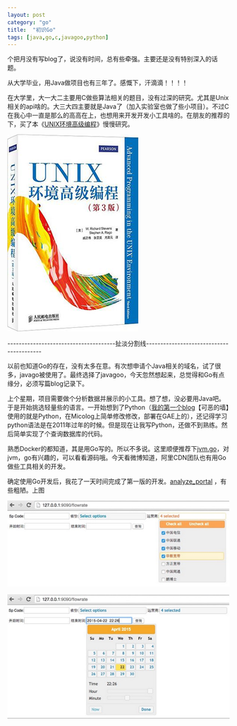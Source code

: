 ```yaml
---
layout: post
category: "go"
title:  "初识Go"
tags: [java,go,c,javagoo,python]
---
```


个把月没有写blog了，说没有时间，总有些牵强。主要还是没有特别深入的话题。

从大学毕业，用Java做项目也有三年了。感慨下，汗滴滴！！！！

在大学里，大一大二主要用C做些算法相关的题目，没有过深的研究。尤其是Unix相关的api啥的。大三大四主要就是Java了（加入实验室也做了些小项目）。不过C在我心中一直是那么的高高在上，也想用来开发开发小工具啥的。在朋友的推荐的下，买了本《[UNIX环境高级编程](http://book.douban.com/subject/25900403/)》慢慢研究。

![unix](/img/unix.jpg)

\-\-\-\-\-\-\-\-\-\-\-\-\-\-\-\-\-\-\-\-\-\-\-\-\-\-\-\-\-\-\-\-\-\-\-\-\-\-扯淡分割线\-\-\-\-\-\-\-\-\-\-\-\-\-\-\-\-\-\-\-\-\-\-\-\-\-\-\-\-\-\-\-\-\-\-\-\-\-\-\-\-\-

以前也知道Go的存在，没有太多在意。有次想申请个Java相关的域名，试了很多，javago被使用了。最终选择了javagoo，今天忽然想起来，总觉得和Go有点缘分，必须写篇blog记录下。

上个星期，项目需要做个分析数据并展示的小工具。想了想，没必要用Java吧。于是开始挑选轻量些的语言。一开始想到了Python（[我的第一个blog](http://liuxinglanyue.appspot.com/)【可恶的墙】使用的就是Python，在Micolog上简单修改修改，部署在GAE上的），还记得学习python语法是在2011年过年的时候。但是现在让我写Python，还做不到熟练。然后简单实现了个查询数据库的代码。

熟悉Docker的都知道，其是用Go写的。所以不多说。这里顺便推荐下[jvm.go](https://github.com/zxh0/jvm.go)，对jvm，go有兴趣的，可以看看源码哦。今天看微博知道，阿里CDN团队也有用Go做些工具相关的开发。

确定使用Go开发后，我花了一天时间完成了第一版的开发。[analyze_portal](https://github.com/liuxinglanyue/analyze_portal) ，有些粗陋。上图

![isp](/img/isp.png)

![time](/img/time.png)